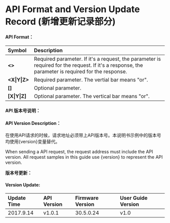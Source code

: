 # API Format and Version Update Record \(新增更新记录部分\)

#### **API Format：**

| **Symbol** | **Description** |
| :--- | :--- |
| **&lt;&gt;** | Required parameter. If it's a request, the parameter is required for the request. If it's a response, the parameter is required for the response. |
| **&lt;X\|Y\|Z&gt;** | Required parameter. The vertial bar means "or". |
| **\[\]** | Optional parameter. |
| **\[X\|Y\|Z\]** | Optional parameter. The vertical bar means "or". |

#### API 版本号说明：

#### API Version Description：

在使用API请求的时候，请求地址必须带上API版本号。本说明书示例中的版本号均使用{version}变量替代。

When sending a API request, the request address must include the API version. All request samples in this guide use {version} to represent the API version.

**版本号更新：**

#### Version Update:

| **Update Time** | API Version | **Firmware Version** | User Guide Version |
| :--- | :--- | :--- | :--- |
| 2017.9.14 | v1.0.1 | 30.5.0.24 | v1.0 |



